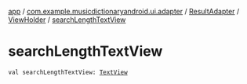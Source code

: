 [app](../../../index.md) / [com.example.musicdictionaryandroid.ui.adapter](../../index.md) / [ResultAdapter](../index.md) / [ViewHolder](index.md) / [searchLengthTextView](./search-length-text-view.md)

# searchLengthTextView

`val searchLengthTextView: `[`TextView`](https://developer.android.com/reference/android/widget/TextView.html)